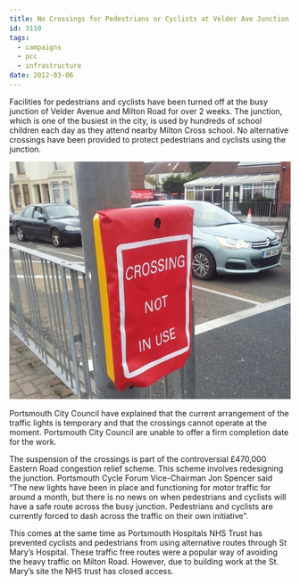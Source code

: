 ```yaml
---
title: No Crossings for Pedestrians or Cyclists at Velder Ave Junction
id: 3110
tags:
  - campaigns
  - pcc
  - infrastructure
date: 2012-03-06
---
```


Facilities for pedestrians and cyclists have been turned off at the busy junction of Velder Avenue and Milton Road for over 2 weeks. The junction, which is one of the busiest in the city, is used by hundreds of school children each day as they attend nearby Milton Cross school. No alternative crossings have been provided to protect pedestrians and cyclists using the junction.

![Closed toucan crosing at Velder Ave](/public/assets/2012-02-17-14.27.54-th.jpg)

Portsmouth City Council have explained that the current arrangement of the traffic lights is temporary and that the crossings cannot operate at the moment. Portsmouth City Council are unable to offer a firm completion date for the work.

The suspension of the crossings is part of the controversial £470,000 Eastern Road congestion relief scheme. This scheme involves redesigning the junction. Portsmouth Cycle Forum Vice-Chairman Jon Spencer said “The new lights have been in place and functioning for motor traffic for around a month, but there is no news on when pedestrians and cyclists will have a safe route across the busy junction. Pedestrians and cyclists are currently forced to dash across the traffic on their own initiative”.

This comes at the same time as Portsmouth Hospitals NHS Trust has prevented cyclists and pedestrians from using alternative routes through St Mary’s Hospital. These traffic free routes were a popular way of avoiding the heavy traffic on Milton Road. However, due to building work at the St. Mary’s site the NHS trust has closed access.